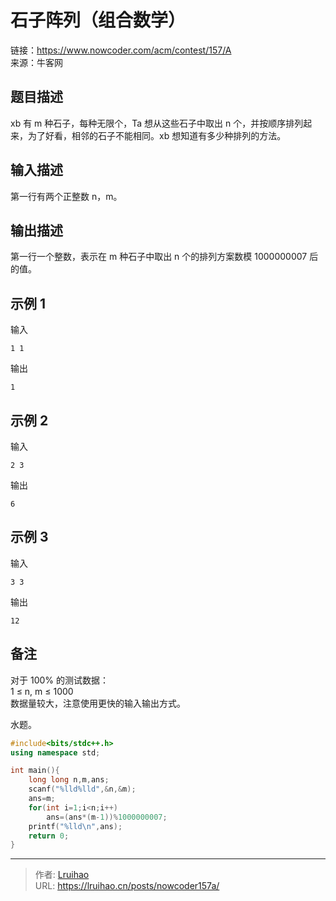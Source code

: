 # 石子阵列（组合数学）


链接：<https://www.nowcoder.com/acm/contest/157/A>  
来源：牛客网

## 题目描述

xb 有 m 种石子，每种无限个，Ta 想从这些石子中取出 n 个，并按顺序排列起来，为了好看，相邻的石子不能相同。xb 想知道有多少种排列的方法。

## 输入描述

第一行有两个正整数 n，m。

## 输出描述

第一行一个整数，表示在 m 种石子中取出 n 个的排列方案数模 1000000007 后的值。

## 示例 1

输入

    1 1

输出

    1

## 示例 2

输入

    2 3

输出

    6

## 示例 3

输入

    3 3

输出

    12

## 备注

对于 100% 的测试数据：  
1 ≤ n, m ≤ 1000  
数据量较大，注意使用更快的输入输出方式。

水题。

<!-- markdownlint-disable MD046 -->

```cpp
#include<bits/stdc++.h>
using namespace std;

int main(){
    long long n,m,ans;
    scanf("%lld%lld",&n,&m);
    ans=m;
    for(int i=1;i<n;i++)
        ans=(ans*(m-1))%1000000007;
    printf("%lld\n",ans);
    return 0;
}

```


---

> 作者: [Lruihao](https://github.com/Lruihao)  
> URL: https://lruihao.cn/posts/nowcoder157a/  

